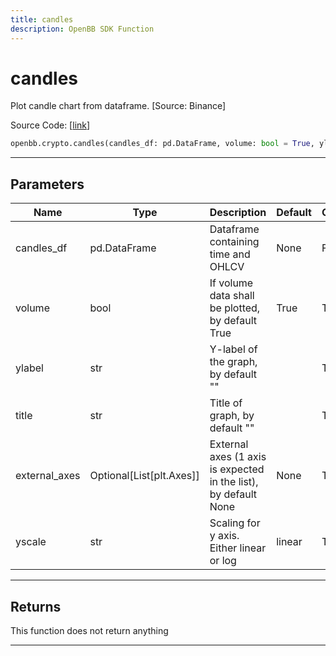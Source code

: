 ```yaml
---
title: candles
description: OpenBB SDK Function
---
```


# candles

Plot candle chart from dataframe. [Source: Binance]

Source Code: [[link](https://github.com/OpenBB-finance/OpenBBTerminal/tree/main/openbb_terminal/cryptocurrency/cryptocurrency_helpers.py#L799)]

```python
openbb.crypto.candles(candles_df: pd.DataFrame, volume: bool = True, ylabel: str = "", title: str = "", external_axes: list[matplotlib.axes._axes.Axes] | None = None, yscale: str = "linear")
```

---

## Parameters

| Name | Type | Description | Default | Optional |
| ---- | ---- | ----------- | ------- | -------- |
| candles_df | pd.DataFrame | Dataframe containing time and OHLCV | None | False |
| volume | bool | If volume data shall be plotted, by default True | True | True |
| ylabel | str | Y-label of the graph, by default "" |  | True |
| title | str | Title of graph, by default "" |  | True |
| external_axes | Optional[List[plt.Axes]] | External axes (1 axis is expected in the list), by default None | None | True |
| yscale | str | Scaling for y axis.  Either linear or log | linear | True |


---

## Returns

This function does not return anything

---

